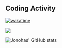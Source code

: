 ## Coding Activity

[![wakatime](https://wakatime.com/badge/user/1c5908d9-ff0c-4d6e-b626-1aa6894867b7.svg)](https://wakatime.com/@1c5908d9-ff0c-4d6e-b626-1aa6894867b7)

<a href="https://wakatime.com">
  <img src="https://wakatime.com/share/@Jonahas/a251daba-b59f-4982-93bf-ba8ff376a305.png" />
</a>

![Jonohas' GitHub stats](https://github-readme-stats.vercel.app/api?username=Jonohas&count_private=true&show_icons=true&theme=radical)

